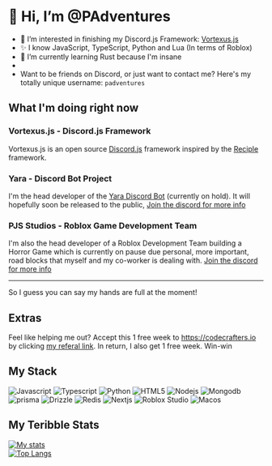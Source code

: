 # 👋 Hi, I’m @PAdventures

- 👀 I’m interested in finishing my Discord.js Framework: [Vortexus.js](https://github.com/PAdventures/Vortexus.js)
- ✨ I know JavaScript, TypeScript, Python and Lua (In terms of Roblox)
- 🌱 I’m currently learning Rust because I'm insane
- 
- Want to be friends on Discord, or just want to contact me? Here's my totally unique username: `padventures`

## What I'm doing right now

### Vortexus.js - Discord.js Framework

Vortexus.js is an open source [Discord.js](https://github.com/discordjs/discord.js) framework inspired by the [Reciple](https://github.com/thenorthsolution/Reciple) framework.

### Yara - Discord Bot Project

I'm the head developer of the [Yara Discord Bot](https://github.com/PAdventures/Yara-mirror) (currently on hold). It will hopefully soon be released to the public, [Join the discord for more info](https://discord.gg/bzFfMn3VPX)

### PJS Studios - Roblox Game Development Team

I'm also the head developer of a Roblox Development Team building a Horror Game which is currently on pause due personal, more important, road blocks that myself and my co-worker is dealing with. [Join the discord for more info](https://discord.gg/nGCrZeBjRJ)

***

So I guess you can say my hands are full at the moment!

## Extras

Feel like helping me out? Accept this 1 free week to <https://codecrafters.io> by clicking [my referal link](https://app.codecrafters.io/r/vast-turtle-567266). In return, I also get 1 free week. Win-win

## My Stack
![Javascript](https://img.shields.io/badge/JavaScript-383d45?style=for-the-badge&logo=javascript) ![Typescript](https://img.shields.io/badge/TypeScript-4c82f5?style=for-the-badge&logo=typescript&logoColor=black) ![Python](https://img.shields.io/badge/Python-yellow?style=for-the-badge&logo=python) ![HTML5](https://img.shields.io/badge/HTML5-orange?style=for-the-badge&logo=html5&logoColor=white) ![Nodejs](https://img.shields.io/badge/Node.js-green?style=for-the-badge&logo=nodedotjs&logoColor=black) ![Mongodb](https://img.shields.io/badge/MongoDB-grey?style=for-the-badge&logo=mongodb) ![prisma](https://img.shields.io/badge/Prisma-black?style=for-the-badge&logo=prisma) ![Drizzle](https://img.shields.io/badge/Drizzle-black?style=for-the-badge&logo=drizzle&logoColor=green)
 ![Redis](https://img.shields.io/badge/Redis-red?style=for-the-badge&logo=redis&logoColor=white)
 ![Nextjs](https://img.shields.io/badge/Next.js-black?style=for-the-badge&logo=nextdotjs) ![Roblox Studio](https://img.shields.io/badge/Roblox%20Studio-grey?style=for-the-badge&logo=robloxstudio)
 ![Macos](https://img.shields.io/badge/Mac%20OS-white?style=for-the-badge&logo=macos&logoColor=black)

## My Teribble Stats
[![My stats](https://github-readme-stats.vercel.app/api?username=padventures&show=reviews,discussions_started,discussions_answered,prs_merged)](https://github.com/anuraghazra/github-readme-stats) <br/>
[![Top Langs](https://github-readme-stats.vercel.app/api/top-langs/?username=padventures&theme=dark&count_private=false)](https://github.com/anuraghazra/github-readme-stats) <br/>

<!---
PAdventures/PAdventures is a ✨ special ✨ repository because its `README.md` (this file) appears on your GitHub profile.
You can click the Preview link to take a look at your changes.
--->
